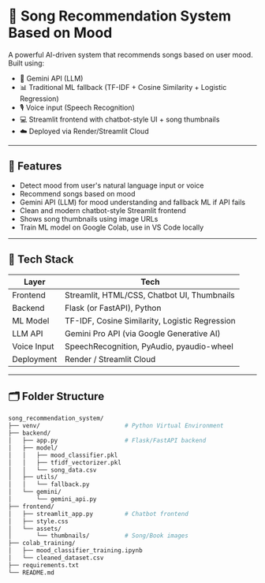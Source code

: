 # 🎵 Song Recommendation System Based on Mood

A powerful AI-driven system that recommends songs based on user mood. Built using:

- 🧠 Gemini API (LLM)
- 📊 Traditional ML fallback (TF-IDF + Cosine Similarity + Logistic Regression)
- 🎙️ Voice input (Speech Recognition)
- 💻 Streamlit frontend with chatbot-style UI + song thumbnails
- ☁️ Deployed via Render/Streamlit Cloud

---

## 📌 Features

- Detect mood from user's natural language input or voice
- Recommend songs based on mood
- Gemini API (LLM) for mood understanding and fallback ML if API fails
- Clean and modern chatbot-style Streamlit frontend
- Shows song thumbnails using image URLs
- Train ML model on Google Colab, use in VS Code locally

---

## 🧠 Tech Stack

| Layer        | Tech                                       |
|--------------|--------------------------------------------|
| Frontend     | Streamlit, HTML/CSS, Chatbot UI, Thumbnails |
| Backend      | Flask (or FastAPI), Python                  |
| ML Model     | TF-IDF, Cosine Similarity, Logistic Regression |
| LLM API      | Gemini Pro API (via Google Generative AI)  |
| Voice Input  | SpeechRecognition, PyAudio, pyaudio-wheel  |
| Deployment   | Render / Streamlit Cloud                    |

---

## 🗂️ Folder Structure

```bash
song_recommendation_system/
├── venv/                        # Python Virtual Environment
├── backend/
│   ├── app.py                   # Flask/FastAPI backend
│   ├── model/
│   │   ├── mood_classifier.pkl
│   │   ├── tfidf_vectorizer.pkl
│   │   └── song_data.csv
│   ├── utils/
│   │   └── fallback.py
│   └── gemini/
│       └── gemini_api.py
├── frontend/
│   ├── streamlit_app.py         # Chatbot frontend
│   ├── style.css
│   └── assets/
│       └── thumbnails/          # Song/Book images
├── colab_training/
│   ├── mood_classifier_training.ipynb
│   └── cleaned_dataset.csv
├── requirements.txt
└── README.md
